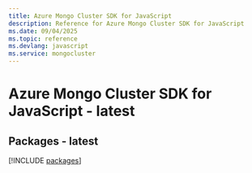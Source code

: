 ```yaml
---
title: Azure Mongo Cluster SDK for JavaScript
description: Reference for Azure Mongo Cluster SDK for JavaScript
ms.date: 09/04/2025
ms.topic: reference
ms.devlang: javascript
ms.service: mongocluster
---
```

# Azure Mongo Cluster SDK for JavaScript - latest
## Packages - latest
[!INCLUDE [packages](mongo-cluster-index.md)]